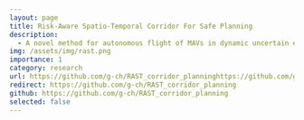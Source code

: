 ```yaml
---
layout: page
title: Risk-Aware Spatio-Temporal Corridor For Safe Planning
description:
  - A novel method for autonomous flight of MAVs in dynamic uncertain environments without making specific assumptions on the obstacles. <br> Published at RA-L
img: /assets/img/rast.png
importance: 1
category: research
url: https://github.com/g-ch/RAST_corridor_planninghttps://github.com/g-ch/RAST_corridor_planning
redirect: https://github.com/g-ch/RAST_corridor_planning
github: https://github.com/g-ch/RAST_corridor_planning
selected: false
---
```

